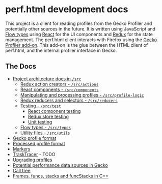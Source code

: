 # perf.html development docs

This project is a client for reading profiles from the Gecko Profiler and potentially other sources in the future. It is written using JavaScript and [Flow types](https://flow.org/) using [React](https://facebook.github.io/react/) for the UI components and [Redux](http://redux.js.org/) for the state management. The perf.html client interacts with Firefox using the [Gecko Profiler add-on](https://raw.githubusercontent.com/devtools-html/Gecko-Profiler-Addon/master/gecko_profiler.xpi). This add-on is the glue between the HTML client of perf.html, and the internal profiler interface in Gecko.

## The Docs

 * [Project architecture docs in `/src`](../src)
   - [Redux action creators - `/src/actions`](../src/actions)
   - [React components - `/src/components`](../src/components)
   - [Manipulating and processing profiles - `/src/profile-logic`](../src/profile-logic)
   - [Redux reducers and selectors - `/src/reducers`](../src/reducers)
   - [Testing - `/src/test`](../src/test)
     - [React component testing](../src/test/components)
     - [Redux store testing](../src/test/store)
     - [Unit testing](../src/test/unit)
   - [Flow types - `/src/types`](../src/types)
   - [Utility files - `/src/utils`](../src/utils)
 * [Gecko profile format](./gecko-profile-format.md)
 * [Processed profile format](./processed-profile-format.md)
 * [Markers](./markers.md)
 * [TraskTracer](./tasktracer.md) - TODO
 * [Upgrading profiles](./upgrading-profiles.md)
 * [Potential performance data sources in Gecko](./data-sources.md)
 * [Call tree](./call-tree.md)
 * [Frames, funcs, stacks and funcStacks in C++](./func-stacks.md)
